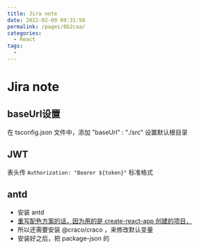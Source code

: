 ```yaml
---
title: Jira note
date: 2022-02-09 09:31:58
permalink: /pages/6b2caa/
categories:
  - React
tags:
  - 
---
```

# Jira note

## baseUrl设置
在 tsconfig.json 文件中，添加 "baseUrl" : "./src"
设置默认根目录
## JWT
表头传  `Authorization: "Bearer ${token}"` 标准格式

## antd
- 安装 antd
- [重写配色方案的话，因为用的是 create-react-app 创建的项目，](https://ant.design/docs/react/use-with-create-react-app-cn#%E8%87%AA%E5%AE%9A%E4%B9%89%E4%B8%BB%E9%A2%98)
- 所以还需要安装 @craco/craco ，来修改默认变量
- 安装好之后，把 package-json 的